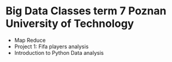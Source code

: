 # Big Data Classes term 7 Poznan University of Technology
* Map Reduce
* Project 1: Fifa players analysis
* Introduction to Python Data analysis
